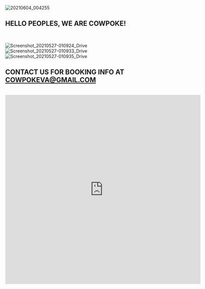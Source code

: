 ![20210604_004255](https://user-images.githubusercontent.com/85310685/120841281-4ec0d480-c539-11eb-9292-b801ec3f97d1.jpg)

## HELLO PEOPLES, WE ARE COWPOKE!
<br>

<img class = "Kalman">![Screenshot_20210527-010924_Drive](https://user-images.githubusercontent.com/85310685/122122062-51a1ac00-cdfa-11eb-864c-96b7457acde4.jpg)
<img class = "Chris">![Screenshot_20210527-010933_Drive](https://user-images.githubusercontent.com/85310685/122122068-52d2d900-cdfa-11eb-850d-60fbf4c1b94a.jpg)
<img class = "Brian">![Screenshot_20210527-010935_Drive](https://user-images.githubusercontent.com/85310685/122122072-536b6f80-cdfa-11eb-90ac-7a9139ee3341.jpg)

## CONTACT US FOR BOOKING INFO AT COWPOKEVA@GMAIL.COM 
<br>
<div class="responsive-iframe-container big-container">
<iframe src="https://calendar.google.com/calendar/embed?height=600&amp;wkst=1&amp;bgcolor=%23ffffff&amp;ctz=America%2FNew_York&amp;src=Y293cG9rZXZhQGdtYWlsLmNvbQ&amp;color=%23039BE5&amp;showTz=0&amp;showCalendars=0&amp;showTabs=0&amp;showPrint=0&amp;showTitle=0" style="border-width:0" width="620" height="600" frameborder="0" scrolling="no"></iframe>
</div>
<br>

